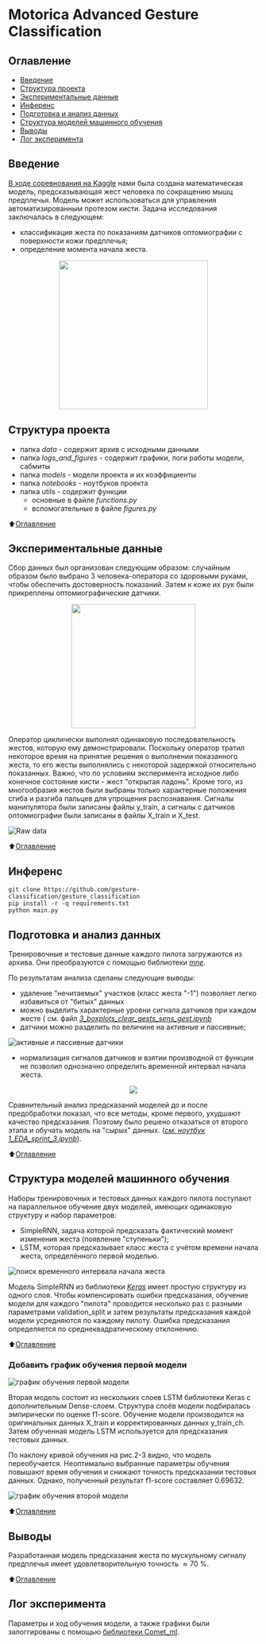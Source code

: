 # Motorica Advanced Gesture Classification

## Оглавление

* [Введение](README.md#Введение)
* [Структура проекта](README.md#Структура-проекта)
* [Экспериментальные данные](README.md#Экспериментальные-данные)
* [Инференс](README.md#Инференс)
* [Подготовка и анализ данных](README.md#Подготовка-и-анализ-данных)
* [Структура моделей машинного обучения](README.md#Структура-моделей-машинного-обучения)
* [Выводы](README.md#выводы)
* [Лог эксперимента](README.md#лог-эксперимента)




## Введение

[В ходе соревнования на Kaggle](https://www.kaggle.com/competitions/motorica-advanced-gesture-classification/leaderboard) нами была создана математическая модель, предсказывающая жест человека по сокращению мышц предплечья. Модель может использоваться для управления автоматизированным протезом кисти. Задача исследования заключалась в следующем:
* классификация жеста по показаниям датчиков оптомиографии с поверхности кожи предплечья;
* определение момента начала жеста.

<p align="center"> 
   <img src="/logs_and_figures/fig_0-1.PNG" height=300>
</p>


## Структура проекта

* папка *data* - содержит архив с исходными данными
* папка *logs_and_figures* - содержит графики, логи работы модели, сабмиты
* папка *models* - модели проекта и их коэффициенты 
* папка *notebooks* - ноутбуков проекта
* папка utils - содержит функции
    * основные в файле *functions.py*
    * вспомогательные в файле *figures.py*

:arrow_up:[Оглавление](README.md#оглавление)

## Экспериментальные данные

Сбор данных был организован следующим образом: случайным образом было выбрано 3 человека-оператора со здоровыми руками, чтобы обеспечить достоверность показаний. Затем к коже их рук были прикреплены оптомиографические датчики.

<p align="center"> 
   <img src="/logs_and_figures/fig_0-2_ru.png" height=250>
</p>

Оператор циклически выполнял одинаковую последовательность жестов, которую ему демонстрировали. Поскольку оператор тратил некоторое время на принятие решения о выполнении показанного жеста, то его жесты выполнялись с некоторой задержкой относительно показанных. Важно, что по условиям эксперимента исходное либо конечное состояние кисти - жест "открытая ладонь". Кроме того, из многообразия жестов были выбраны только характерные положения сгиба и разгиба пальцев для упрощения распознавания. Сигналы манипулятора были записаны файлы y_train, а сигналы с датчиков оптомиографии были записаны в файлы X_train и X_test. 

![Raw data](/logs_and_figures/fig_2-1.png)

:arrow_up:[Оглавление](README.md#оглавление)

## Инференс 
```
git clone https://github.com/gesture-classification/gesture_classification
pip install -r -q requirements.txt
python main.py
``` 

## Подготовка и анализ данных

Тренировочные и тестовые данные каждого пилота загружаются из архива. Они преобразуются с помощью библиотеки [*mne*](https://mne.tools/stable/index.html).

По результатам анализа сделаны следующие выводы:
* удаление "нечитаемых" участков (класс жеста "-1") позволяет легко избавиться от "битых" данных
* можно выделить характерные уровни сигнала датчиков при каждом жесте ( см. файл [*3_boxplots_clear_gests_sens_gest.ipynb*](https://github.com/gesture-classification/gesture_classification/blob/main/notebooks/3_boxplots_clear_gests_sens_gest.ipynb)
* датчики можно разделить по величине на активные и пассивные;
  
![активные и пассивные датчики](/logs_and_figures/fig_1-3.png)

* нормализация сигналов датчиков и взятии производной от функции не позволил однозначно определить временной интервал начала жеста.
<p align="center">   <img src="/logs_and_figures/fig_1-5.png"> </p>

Сравнительный анализ предсказаний моделей до и после предобработки показал, что все методы, кроме первого, ухудшают качество предсказания. Поэтому было решено отказаться от второго этапа и обучать модель на "сырых" данных. ([*см. ноутбук 1_EDA_sprint_3.ipynb*](https://github.com/gesture-classification/gesture_classification/blob/main/notebooks/1_EDA_sprint_3.ipynb)). 

:arrow_up:[Оглавление](README.md#оглавление)

## Структура моделей машинного обучения

Наборы тренировочных и тестовых данных каждого пилота поступают на параллельное обучение двух моделей, имеющих одинаковую структуру и набор параметров: 
- SimpleRNN, задача которой предсказать фактический момент изменения жеста (появление "ступеньки");
- LSTM, которая предсказывает класс жеста с учётом времени начала жеста, определённого первой моделью. 

![поиск временного интервала начала жеста](/logs_and_figures/fig_2-2.png)

Модель SimpleRNN из библиотеки [*Keras*](https://keras.io/) имеет простую структуру из одного слоя. Чтобы компенсировать ошибки предсказания, обучение модели для каждого "пилота" проводится несколько раз с разными параметрами validation_split и затем результаты предсказания каждой модели усредняются по каждому пилоту. Ошибка предсказания определяется по среднеквадратическому отклонению.

:arrow_up:[Оглавление](README.md#оглавление)


### Добавить график обучения первой модели
![график обучения первой модели](/logs_and_figures/fig_.png)

Вторая модель состоит из нескольких слоев LSTM библиотеки Keras с дополнительным Dense-слоем. Структура слоёв модели подбиралась эмпирически по оценке f1-score. Обучение модели производится на оригинальных данных X_train и корректированных данных y_train_ch. Затем обученная модель LSTM используется для предсказания тестовых данных.

По наклону кривой обучения на рис.2-3 видно, что модель переобучается. Неоптимально выбранные параметры обучения повышают время обучения и снижают точность предсказании тестовых данных. Однако, полученный результат f1-score составляет 0.69632.

![график обучения второй модели](/logs_and_figures/fig_2-3.png)

:arrow_up:[Оглавление](README.md#оглавление)


## Выводы
Разработанная модель предсказания жеста по мускульному сигналу предплечья имеет удовлетворительную точность $\approx 70$ %. 

:arrow_up:[Оглавление](README.md#оглавление)


## Лог эксперимента

Параметры и ход обучения модели, а также графики были залоггированы с помощью [библиотеки Comet_ml](https://www.comet.com/alex1iv/gesture-classification/view/new/panels).

